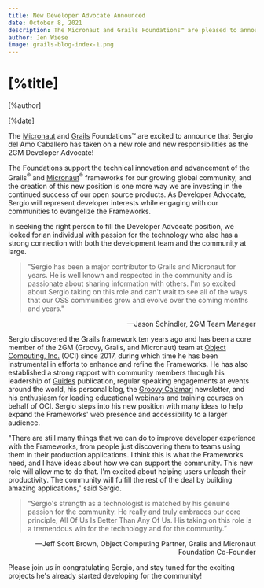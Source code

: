 ```yaml
---
title: New Developer Advocate Announced
date: October 8, 2021
description: The Micronaut and Grails Foundations™ are pleased to announce that we have promoted Sergio del Amo Caballero to a new Developer Advocate role. 
author: Jen Wiese
image: grails-blog-index-1.png
---
```


# [%title]

[%author]

[%date]

The [Micronaut](https://micronaut.io/foundation/) and [Grails](https://grails.org/foundation/index.html) Foundations&trade; are excited to announce that Sergio del Amo Caballero has taken on a new role and new responsibilities as the 2GM Developer Advocate! 

The Foundations support the technical innovation and advancement of the Grails<sup>&reg;</sup> and [Micronaut](https://micronaut.io/)<sup>&reg;</sup> frameworks for our growing global community, and the creation of this new position is one more way we are investing in the continued success of our open source products. As Developer Advocate, Sergio will represent developer interests while engaging with our communities to evangelize the Frameworks.

In seeking the right person to fill the Developer Advocate position, we looked for an individual with passion for the technology who also has a strong connection with both the development team and the community at large. 

> "Sergio has been a major contributor to Grails and Micronaut for years. He is well known and respected in the community and is passionate about sharing information with others. I'm so excited about Sergio taking on this role and can't wait to see all of the ways that our OSS communities grow and evolve over the coming months and years." 
<p style="text-align:right;">—Jason Schindler, 2GM Team Manager</p>

Sergio discovered the Grails framework ten years ago and has been a core member of the 2GM (Groovy, Grails, and Micronaut) team at [Object Computing, Inc.](https://objectcomputing.com/) (OCI) since 2017, during which time he has been instrumental in efforts to enhance and refine the Frameworks. He has also established a strong rapport with community members through his leadership of [Guides](https://micronaut.io/guides/) publication, regular speaking engagements at events around the world, his personal blog, the [Groovy Calamari](https://groovycalamari.com/) newsletter, and his enthusiasm for leading educational webinars and training courses on behalf of OCI. Sergio steps into his new position with many ideas to help expand the Frameworks' web presence and accessibility to a larger audience.

"There are still many things that we can do to improve developer experience with the Frameworks, from people just discovering them to teams using them in their production applications. I think this is what the Frameworks need, and I have ideas about how we can support the community. This new role will allow me to do that. I'm excited about helping users unleash their productivity. The community will fulfill the rest of the deal by building amazing applications," said Sergio.

> “Sergio's strength as a technologist is matched by his genuine passion for the community. He really and truly embraces our core principle, All Of Us Is Better Than Any Of Us. His taking on this role is a tremendous win for the technology and for the community.”
<p style="text-align:right;">—Jeff Scott Brown, Object Computing Partner, Grails and Micronaut Foundation Co-Founder</p>


Please join us in congratulating Sergio, and stay tuned for the exciting projects he's already started developing for the community!




